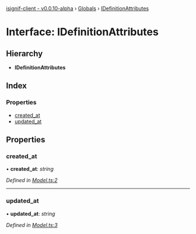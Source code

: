 [isignif-client - v0.0.10-alpha](../README.md) › [Globals](../globals.md) › [IDefinitionAttributes](idefinitionattributes.md)

# Interface: IDefinitionAttributes

## Hierarchy

* **IDefinitionAttributes**

## Index

### Properties

* [created_at](idefinitionattributes.md#created_at)
* [updated_at](idefinitionattributes.md#updated_at)

## Properties

###  created_at

• **created_at**: *string*

*Defined in [Model.ts:2](https://github.com/isignif/isignif-client/blob/b42d22a/src/Model.ts#L2)*

___

###  updated_at

• **updated_at**: *string*

*Defined in [Model.ts:3](https://github.com/isignif/isignif-client/blob/b42d22a/src/Model.ts#L3)*
